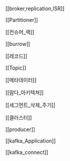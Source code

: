 
[[broker,replication,ISR]]

[[Partitioner]]

[[컨슈머_랙]]

[[burrow]]

[[레코드]]

[[Topic]]

[[메타데이터]]

[[람다_아키텍쳐]]

[[세그먼트_삭제_주기]]

[[클러스터]]

[[producer]]

[[kafka_Application]]

[[kafka_connect]]
